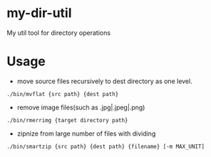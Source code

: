 # my-dir-util
My util tool for directory operations


# Usage
- move source files recursively to dest directory as one level.

```
./bin/mvflat {src path} {dest path}
```

- remove image files(such as .jpg|.jpeg|.png)

```
./bin/rmerrimg {target directory path}
```

- zipnize from large number of files with dividing

```
./bin/smartzip {src path} {dest path} {filename} [-m MAX_UNIT]
```
